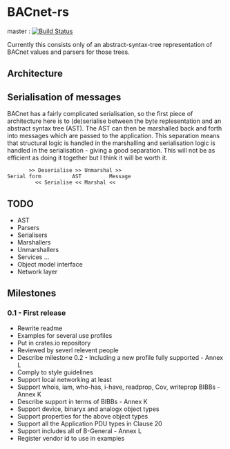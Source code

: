 # BACnet-rs

master : [![Build Status](https://travis-ci.org/platy/bacnet-rs.svg?branch=master)](https://travis-ci.org/platy/bacnet-rs)

Currently this consists only of an abstract-syntax-tree representation of BACnet values and parsers for those trees.

## Architecture

## Serialisation of messages

BACnet has a fairly complicated serialisation, so the first piece of architecture here is to (de)serialise between the byte replesentation and an abstract syntax tree (AST). The AST can then be marshalled back and forth into messages which are passed to the application. This separation means that structural logic is handled in the marshalling and serialisation logic is handled in the serialisation - giving a good separation. This will not be as efficient as doing it together but I think it will be worth it.

```
       >> Deserialise >> Unmarshal >>
Serial form          AST         Message
         << Serialise << Marshal <<
```

## TODO

- AST
- Parsers
- Serialisers
- Marshallers
- Unmarshallers
- Services ...
- Object model interface
- Network layer

## Milestones

### 0.1 - First release

- Rewrite readme
- Examples for several use profiles
- Put in crates.io repository
- Reviewed by severl relevent people
- Describe milestone 0.2 - Including a new profile fully supported - Annex L
- Comply to style guidelines
- Support local networking at least
- Support whois, iam, who-has, i-have, readprop, Cov, writeprop BIBBs - Annex K
- Describe support in terms of BIBBs - Annex K
- Support device, binaryx and analogx object types
- Support properties for the above object types
- Support all the Application PDU types in Clause 20
- Support includes all of B-General - Annex L
- Register vendor id to use in examples

